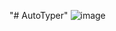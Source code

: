 "# AutoTyper" 
![image](https://github.com/LouGitta/AutoTyper/assets/124198439/5898ab43-7a0d-4ce2-bb5f-6f960e1b8a1b)
